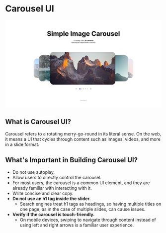 # Carousel UI

<img src="./src/assets/carousel.png" />

## What is Carousel UI?

Carousel refers to a rotating merry-go-round in its literal sense. On the web, it means a UI that cycles through content such as images, videos, and more in a slide format.

## What's Important in Building Carousel UI?

- Do not use autoplay.
- Allow users to directly control the carousel.
- For most users, the carousel is a common UI element, and they are already familiar with interacting with it.
- Write concise and clear copy.
- <strong>Do not use an h1 tag inside the slider.</strong>
  - Search engines treat h1 tags as headings, so having multiple titles on one page, as in the case of multiple slides, can cause issues.
- <strong>Verify if the carousel is touch-friendly.</strong>
  - On mobile devices, swiping to navigate through content instead of using left and right arrows is a familiar user experience.
